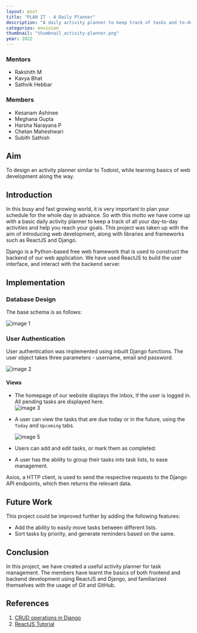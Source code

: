 ```yaml
---
layout: post
title: "PLAN IT - A Daily Planner"
description: "A daily activity planner to keep track of tasks and to-do lists"
categories: envision
thumbnail: "thumbnail_activity-planner.png"
year: 2022
---
```


### Mentors

- Rakshith M
- Kavya Bhat
- Sathvik Hebbar

### Members

- Kesanam Ashinee
- Meghana Gupta
- Harsha Narayana P
- Chetan Maheshwari
- Subith Sathish

## Aim

To design an activity planner similar to Todoist, while learning basics of web development along the way.

## Introduction

In this busy and fast growing world, it is very important to plan your schedule for the whole day in advance. So with this motto we have come up with a basic daily activity planner to keep a track of all your day-to-day activities and help you reach your goals. This project was taken up with the aim of introducing web development, along with libraries and frameworks such as ReactJS and Django.

Django is a Python-based free web framework that is used to construct the backend of our web application. We have used ReactJS to build the user interface, and interact with the backend server.

## Implementation

### Database Design

The base schema is as follows:

![image 1](/virtual-expo/assets/img/envision/compsoc/AP-1.jpg)

### User Authentication

User authentication was implemented using inbuilt Django functions. The user object takes three parameters - username, email and password.

![image 2](/virtual-expo/assets/img/envision/compsoc/AP-2.png)

#### Views

- The homepage of our website displays the inbox, if the user is logged in. All pending tasks are displayed here. <br>
  ![image 3](/virtual-expo/assets/img/envision/compsoc/AP-3.png)

- A user can view the tasks that are due today or in the future, using the `Today` and `Upcoming` tabs. <br>
  <!-- ![image 4](/virtual-expo/assets/img/envision/compsoc/) <br> -->

  ![image 5](/virtual-expo/assets/img/envision/compsoc/AP-5.png)

- Users can add and edit tasks, or mark them as completed:
  <!-- ![image 6](/virtual-expo/assets/img/envision/compsoc/) <br>
  ![image 7](/virtual-expo/assets/img/envision/compsoc/) -->

- A user has the ability to group their tasks into task lists, to ease management. <br>
  <!-- ![image 8](/virtual-expo/assets/img/envision/compsoc/) -->

Axios, a HTTP client, is used to send the respective requests to the Django API endpoints, which then returns the relevant data.

## Future Work

This project could be improved further by adding the following features:

- Add the ability to easily move tasks between different lists.
- Sort tasks by priority, and generate reminders based on the same.

## Conclusion

In this project, we have created a useful activity planner for task management. The members have learnt the basics of both frontend and backend development using ReactJS and Django, and familiarized themselves with the usage of Git and GitHub.

## References

1. [CRUD operations in Django](https://towardsdatascience.com/build-a-django-crud-app-by-using-class-based-views-12bc69d36ab6)
2. [ReactJS Tutorial](https://reactjs.org/tutorial/tutorial.html)

